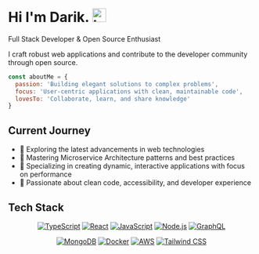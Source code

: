 # Hi I'm Darik. <img src="https://user-images.githubusercontent.com/1303154/88677602-1635ba80-d120-11ea-84d8-d263ba5fc3c0.gif" width="28px" alt="hi">

Full Stack Developer & Open Source Enthusiast

I craft robust web applications and contribute to the developer community through open source.

```javascript
const aboutMe = {
  passion: 'Building elegant solutions to complex problems',
  focus: 'User-centric applications with clean, maintainable code',
  lovesTo: 'Collaborate, learn, and share knowledge'
}
```

## Current Journey

- 👀 Exploring the latest advancements in web technologies
- 🌱 Mastering Microservice Architecture patterns and best practices
- 🔭 Specializing in creating dynamic, interactive applications with focus on performance
- 💖 Passionate about clean code, accessibility, and developer experience

## Tech Stack

<div align="center">

[![TypeScript](https://img.shields.io/badge/-TypeScript-3178C6?style=for-the-badge&logo=typescript&logoColor=white)](https://github.com/search?q=user%3AYourUsername+language%3Atypescript)
[![React](https://img.shields.io/badge/-React-61DAFB?style=for-the-badge&logo=react&logoColor=black)](https://github.com/search?q=user%3AYourUsername+react)
[![JavaScript](https://img.shields.io/badge/-JavaScript-F7DF1E?style=for-the-badge&logo=javascript&logoColor=black)](https://github.com/search?q=user%3AYourUsername+language%3Ajavascript)
[![Node.js](https://img.shields.io/badge/-Node.js-339933?style=for-the-badge&logo=node.js&logoColor=white)](https://github.com/search?q=user%3AYourUsername+nodejs)
[![GraphQL](https://img.shields.io/badge/-GraphQL-E10098?style=for-the-badge&logo=graphql&logoColor=white)](https://github.com/search?q=user%3AYourUsername+graphql)

[![MongoDB](https://img.shields.io/badge/-MongoDB-47A248?style=for-the-badge&logo=mongodb&logoColor=white)](https://github.com/search?q=user%3AYourUsername+mongodb)
[![Docker](https://img.shields.io/badge/-Docker-2496ED?style=for-the-badge&logo=docker&logoColor=white)](https://github.com/search?q=user%3AYourUsername+docker)
[![AWS](https://img.shields.io/badge/-AWS-232F3E?style=for-the-badge&logo=amazon-aws&logoColor=white)](https://github.com/search?q=user%3AYourUsername+aws)
[![Tailwind CSS](https://img.shields.io/badge/-Tailwind_CSS-06B6D4?style=for-the-badge&logo=tailwind-css&logoColor=white)](https://github.com/search?q=user%3AYourUsername+tailwind)

</div>
